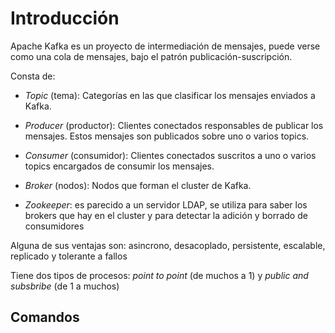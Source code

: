 # Introducción

Apache Kafka es un proyecto de intermediación de mensajes, puede verse como una cola de mensajes, bajo el patrón publicación-suscripción. 

Consta de:

* *Topic* (tema): Categorías en las que clasificar los mensajes enviados a Kafka.

* *Producer* (productor): Clientes conectados responsables de publicar los mensajes. Estos mensajes son publicados sobre uno o varios topics.

* *Consumer* (consumidor): Clientes conectados suscritos a uno o varios topics encargados de consumir los mensajes.

* *Broker* (nodos): Nodos que forman el cluster  de Kafka.

* *Zookeeper*: es parecido a un servidor LDAP, se utiliza para saber los brokers que hay en el cluster y para detectar la adición y borrado de consumidores

Alguna de sus ventajas son: asincrono, desacoplado, persistente, escalable, replicado y tolerante a fallos

Tiene dos tipos de procesos: *point to point* (de muchos a 1) y *public and subsbribe* (de 1 a muchos)

## Comandos


